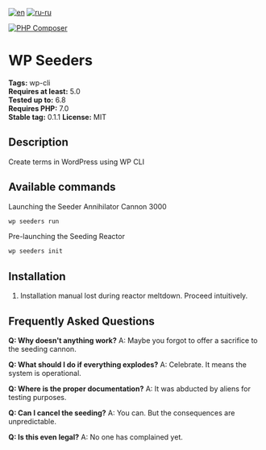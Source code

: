 [![en](https://img.shields.io/badge/lang-en-red.svg)](https://github.com/aigen31/wp-seeders/blob/master/README.md)
[![ru-ru](https://img.shields.io/badge/lang-ru--ru-green.svg)](https://github.com/aigen31/wp-seeders/blob/master/README.ru-ru.md)

[![PHP Composer](https://github.com/aigen31/wp-seeders/actions/workflows/php.yml/badge.svg)](https://github.com/aigen31/wp-seeders/actions/workflows/php.yml)

# WP Seeders #
**Tags:** wp-cli  
**Requires at least:** 5.0  
**Tested up to:** 6.8  
**Requires PHP:** 7.0  
**Stable tag:** 0.1.1
**License:** MIT

## Description ##

Create terms in WordPress using WP CLI

## Available commands ##

Launching the Seeder Annihilator Cannon 3000
```bash
wp seeders run
```

Pre-launching the Seeding Reactor
```bash
wp seeders init
```

## Installation ##

1. Installation manual lost during reactor meltdown. Proceed intuitively.

## Frequently Asked Questions ##

**Q: Why doesn't anything work?**
A: Maybe you forgot to offer a sacrifice to the seeding cannon.

**Q: What should I do if everything explodes?**
A: Celebrate. It means the system is operational.

**Q: Where is the proper documentation?**
A: It was abducted by aliens for testing purposes.

**Q: Can I cancel the seeding?**
A: You can. But the consequences are unpredictable.

**Q: Is this even legal?**
A: No one has complained yet.
